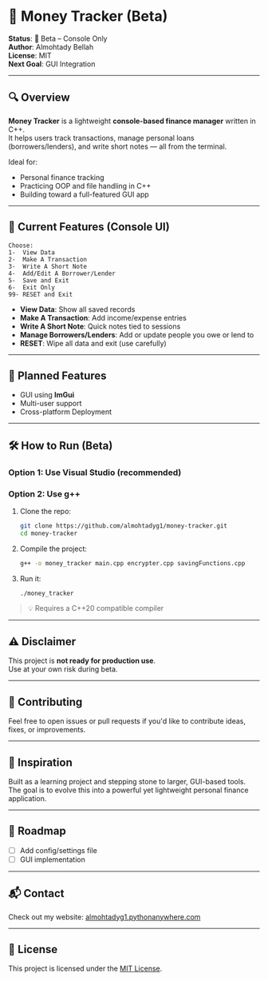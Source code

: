 # 💸 Money Tracker (Beta)

**Status**: 🚧 Beta – Console Only  
**Author**: Almohtady Bellah  
**License**: MIT  
**Next Goal**: GUI Integration  

---

## 🔍 Overview

**Money Tracker** is a lightweight **console-based finance manager** written in C++.  
It helps users track transactions, manage personal loans (borrowers/lenders), and write short notes — all from the terminal.

Ideal for:
- Personal finance tracking
- Practicing OOP and file handling in C++
- Building toward a full-featured GUI app

---

## 📜 Current Features (Console UI)

```
Choose:
1-  View Data
2-  Make A Transaction
3-  Write A Short Note
4-  Add/Edit A Borrower/Lender
5-  Save and Exit
6-  Exit Only
99- RESET and Exit
```

- **View Data**: Show all saved records  
- **Make A Transaction**: Add income/expense entries  
- **Write A Short Note**: Quick notes tied to sessions  
- **Manage Borrowers/Lenders**: Add or update people you owe or lend to  
- **RESET**: Wipe all data and exit (use carefully)  

---

## 🚀 Planned Features

- GUI using **ImGui**
- Multi-user support
- Cross-platform Deployment

---

## 🛠️ How to Run (Beta)

### Option 1: Use Visual Studio (recommended)

### Option 2: Use g++

1. Clone the repo:
   ```bash
   git clone https://github.com/almohtadyg1/money-tracker.git
   cd money-tracker
   ```

2. Compile the project:
   ```bash
   g++ -o money_tracker main.cpp encrypter.cpp savingFunctions.cpp
   ```

3. Run it:
   ```bash
   ./money_tracker
   ```

> 💡 Requires a C++20 compatible compiler

---

## ⚠️ Disclaimer

This project is **not ready for production use**.  
Use at your own risk during beta.

---

## 🤝 Contributing

Feel free to open issues or pull requests if you'd like to contribute ideas, fixes, or improvements.

---

## 🧠 Inspiration

Built as a learning project and stepping stone to larger, GUI-based tools.  
The goal is to evolve this into a powerful yet lightweight personal finance application.

---

## 📅 Roadmap

- [ ] Add config/settings file
- [ ] GUI implementation

---

## 📬 Contact

Check out my website: [almohtadyg1.pythonanywhere.com](https://almohtadyg1.pythonanywhere.com/)

---

## 🪪 License

This project is licensed under the [MIT License](https://opensource.org/licenses/MIT).
